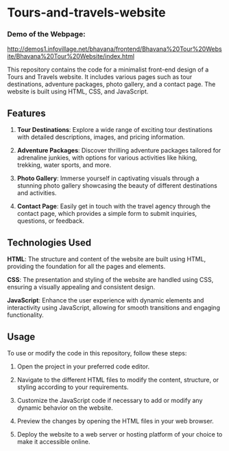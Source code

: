 # Tours-and-travels-website

### Demo of the Webpage: 
http://demos1.infovillage.net/bhavana/frontend/Bhavana%20Tour%20Website/Bhavana%20Tour%20Website/index.html

This repository contains the code for a minimalist front-end design of a Tours and Travels website. It includes various pages such as tour destinations, adventure packages, photo gallery, and a contact page. The website is built using HTML, CSS, and JavaScript.

## Features
1. **Tour Destinations**: Explore a wide range of exciting tour destinations with detailed descriptions, images, and pricing information.

2. **Adventure Packages**: Discover thrilling adventure packages tailored for adrenaline junkies, with options for various activities like hiking, trekking, water sports, and more.

3. **Photo Gallery**: Immerse yourself in captivating visuals through a stunning photo gallery showcasing the beauty of different destinations and activities.

4. **Contact Page**: Easily get in touch with the travel agency through the contact page, which provides a simple form to submit inquiries, questions, or feedback.

## Technologies Used
**HTML**: The structure and content of the website are built using HTML, providing the foundation for all the pages and elements.

**CSS**: The presentation and styling of the website are handled using CSS, ensuring a visually appealing and consistent design.

**JavaScript**: Enhance the user experience with dynamic elements and interactivity using JavaScript, allowing for smooth transitions and engaging functionality.

## Usage
To use or modify the code in this repository, follow these steps:

1. Open the project in your preferred code editor.

2. Navigate to the different HTML files to modify the content, structure, or styling according to your requirements.

3. Customize the JavaScript code if necessary to add or modify any dynamic behavior on the website.

4. Preview the changes by opening the HTML files in your web browser.

5. Deploy the website to a web server or hosting platform of your choice to make it accessible online.
